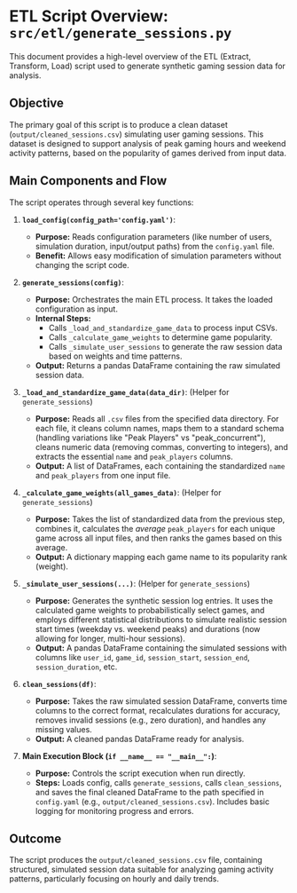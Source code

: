 # ETL Script Overview: `src/etl/generate_sessions.py`

This document provides a high-level overview of the ETL (Extract, Transform, Load) script used to generate synthetic gaming session data for analysis.

## Objective

The primary goal of this script is to produce a clean dataset (`output/cleaned_sessions.csv`) simulating user gaming sessions. This dataset is designed to support analysis of peak gaming hours and weekend activity patterns, based on the popularity of games derived from input data.

## Main Components and Flow

The script operates through several key functions:

1.  **`load_config(config_path='config.yaml')`**:
    *   **Purpose:** Reads configuration parameters (like number of users, simulation duration, input/output paths) from the `config.yaml` file.
    *   **Benefit:** Allows easy modification of simulation parameters without changing the script code.

2.  **`generate_sessions(config)`**:
    *   **Purpose:** Orchestrates the main ETL process. It takes the loaded configuration as input.
    *   **Internal Steps:**
        *   Calls `_load_and_standardize_game_data` to process input CSVs.
        *   Calls `_calculate_game_weights` to determine game popularity.
        *   Calls `_simulate_user_sessions` to generate the raw session data based on weights and time patterns.
    *   **Output:** Returns a pandas DataFrame containing the raw simulated session data.

3.  **`_load_and_standardize_game_data(data_dir)`**: (Helper for `generate_sessions`)
    *   **Purpose:** Reads all `.csv` files from the specified data directory. For each file, it cleans column names, maps them to a standard schema (handling variations like "Peak Players" vs "peak_concurrent"), cleans numeric data (removing commas, converting to integers), and extracts the essential `name` and `peak_players` columns.
    *   **Output:** A list of DataFrames, each containing the standardized `name` and `peak_players` from one input file.

4.  **`_calculate_game_weights(all_games_data)`**: (Helper for `generate_sessions`)
    *   **Purpose:** Takes the list of standardized data from the previous step, combines it, calculates the *average* `peak_players` for each unique game across all input files, and then ranks the games based on this average.
    *   **Output:** A dictionary mapping each game name to its popularity rank (weight).

5.  **`_simulate_user_sessions(...)`**: (Helper for `generate_sessions`)
    *   **Purpose:** Generates the synthetic session log entries. It uses the calculated game weights to probabilistically select games, and employs different statistical distributions to simulate realistic session start times (weekday vs. weekend peaks) and durations (now allowing for longer, multi-hour sessions).
    *   **Output:** A pandas DataFrame containing the simulated sessions with columns like `user_id`, `game_id`, `session_start`, `session_end`, `session_duration`, etc.

6.  **`clean_sessions(df)`**:
    *   **Purpose:** Takes the raw simulated session DataFrame, converts time columns to the correct format, recalculates durations for accuracy, removes invalid sessions (e.g., zero duration), and handles any missing values.
    *   **Output:** A cleaned pandas DataFrame ready for analysis.

7.  **Main Execution Block (`if __name__ == "__main__":`)**:
    *   **Purpose:** Controls the script execution when run directly.
    *   **Steps:** Loads config, calls `generate_sessions`, calls `clean_sessions`, and saves the final cleaned DataFrame to the path specified in `config.yaml` (e.g., `output/cleaned_sessions.csv`). Includes basic logging for monitoring progress and errors.

## Outcome

The script produces the `output/cleaned_sessions.csv` file, containing structured, simulated session data suitable for analyzing gaming activity patterns, particularly focusing on hourly and daily trends.
